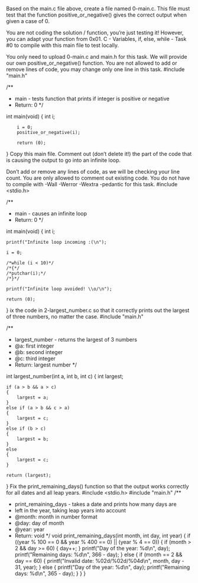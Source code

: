 Based on the main.c file above, create a file named 0-main.c. This file must test that the function positive_or_negative() gives the correct output when given a case of 0.

You are not coding the solution / function, you’re just testing it! However, you can adapt your function from 0x01. C - Variables, if, else, while - Task #0 to compile with this main file to test locally.

You only need to upload 0-main.c and main.h for this task. We will provide our own positive_or_negative() function.
You are not allowed to add or remove lines of code, you may change only one line in this task.
#include "main.h"

/**
* main - tests function that prints if integer is positive or negative
* Return: 0
*/

int main(void)
{
        int i;

        i = 0;
        positive_or_negative(i);

        return (0);
}
Copy this main file. Comment out (don’t delete it!) the part of the code that is causing the output to go into an infinite loop.

Don’t add or remove any lines of code, as we will be checking your line count. You are only allowed to comment out existing code.
You do not have to compile with -Wall -Werror -Wextra -pedantic for this task.
#include <stdio.h>

/**
* main - causes an infinite loop
* Return: 0
*/

int main(void)
{
	int i;

	printf("Infinite loop incoming :(\n");

	i = 0;

	/*while (i < 10)*/
	/*{*/
	/*putchar(i);*/
	/*}*/

	printf("Infinite loop avoided! \\o/\n");

	return (0);
}
ix the code in 2-largest_number.c so that it correctly prints out the largest of three numbers, no matter the case.
#include "main.h"

/**
 * largest_number - returns the largest of 3 numbers
 * @a: first integer
 * @b: second integer
 * @c: third integer
 * Return: largest number
 */

int largest_number(int a, int b, int c)
{
	int largest;

	if (a > b && a > c)
	{
		largest = a;
	}
	else if (a > b && c > a)
	{
		largest = c;
	}
	else if (b > c)
	{
		largest = b;
	}
	else
	{
		largest = c;
	}

	return (largest);
}
Fix the print_remaining_days() function so that the output works correctly for all dates and all leap years.
#include <stdio.h>
#include "main.h"
/**
 * print_remaining_days - takes a date and prints how many days are
 * left in the year, taking leap years into account
 * @month: month in number format
 * @day: day of month
 * @year: year
 * Return: void
 */
void print_remaining_days(int month, int day, int year)
{
	if ((year % 100 == 0 && year % 400 == 0) || (year % 4 == 0))
	{
		if (month > 2 && day >= 60)
		{
			day++;
		}
		printf("Day of the year: %d\n", day);
		printf("Remaining days: %d\n", 366 - day);
	}
	else
	{
		if (month == 2 && day == 60)
		{
			printf("Invalid date: %02d/%02d/%04d\n", month, day - 31, year);
		}
		else
		{
			printf("Day of the year: %d\n", day);
			printf("Remaining days: %d\n", 365 - day);
		}
	}
}
